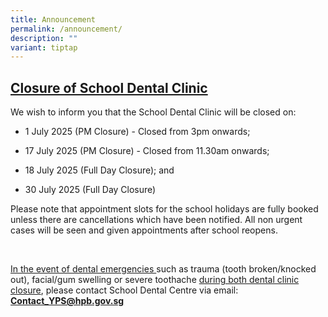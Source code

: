 ```yaml
---
title: Announcement
permalink: /announcement/
description: ""
variant: tiptap
---
```

<h2><strong><u>Closure of School Dental Clinic</u></strong></h2>
<p>We wish to inform you that the School Dental Clinic will be closed on:</p>
<ul data-tight="true" class="tight">
<li>
<p>1 July 2025 (PM Closure) - Closed from 3pm onwards;</p>
</li>
<li>
<p>17 July 2025 (PM Closure) - Closed from 11.30am onwards;</p>
</li>
<li>
<p>18 July 2025 (Full Day Closure); and</p>
</li>
<li>
<p>30 July 2025 (Full Day Closure)</p>
<p></p>
</li>
</ul>
<p>Please note that appointment slots for the school holidays are fully booked
unless there are cancellations which have been notified. All non urgent
cases will be seen and given appointments after school reopens.</p>
<p>&nbsp;</p>
<p><u>In the event of dental emergencies </u>such as trauma (tooth broken/knocked
out), facial/gum swelling or severe toothache <u>during both dental clinic closure</u>,
please contact School Dental Centre via email:&nbsp; <strong><a href="mailto:Contact_YPS@hpb.gov.sg" rel="noopener noreferrer nofollow" target="_blank">Contact_YPS@hpb.gov.sg</a></strong>
</p>
<p></p>
<p></p>
<p>&nbsp;</p>